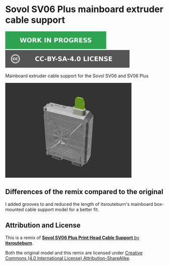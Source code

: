 # Sovol SV06 Plus mainboard extruder cable support

![This model is a work in progress][work-in-progress-badge]
[![CC-BY-SA-4.0 license][license-badge]][license]

Mainboard extruder cable support for the Sovol SV06 and SV06 Plus

![Model render](images/readme/render-mainboard-support-model-preview.png)

## Differences of the remix compared to the original

I added grooves to and reduced the length of itsrouteburn's mainboard
box-mounted cable support model for a better fit.

## Attribution and License

This is a remix of
[**Sovol SV06 Plus Print Head Cable Support** by **itsrouteburn**][original-model-url].

Both the original model and this remix are licensed under
[Creative Commons (4.0 International License) Attribution-ShareAlike][license].


[license]: http://creativecommons.org/licenses/by-sa/4.0/
[license-badge]: /_static/license-badge-cc-by-sa-4.0.svg
[original-model-url]: https://www.printables.com/model/427286-sovol-sv06-plus-print-head-cable-support
[work-in-progress-badge]: /_static/work-in-progress-badge.svg
